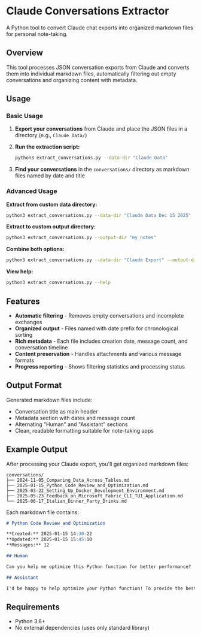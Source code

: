 # Claude Conversations Extractor

A Python tool to convert Claude chat exports into organized markdown files for personal note-taking.

## Overview

This tool processes JSON conversation exports from Claude and converts them into individual markdown files, automatically filtering out empty conversations and organizing content with metadata.

## Usage

### Basic Usage

1. **Export your conversations** from Claude and place the JSON files in a directory (e.g., `Claude Data/`)

2. **Run the extraction script:**
   ```bash
   python3 extract_conversations.py --data-dir "Claude Data"
   ```

3. **Find your conversations** in the `conversations/` directory as markdown files named by date and title

### Advanced Usage

**Extract from custom data directory:**
```bash
python3 extract_conversations.py --data-dir "Claude Data Dec 15 2025"
```

**Extract to custom output directory:**
```bash
python3 extract_conversations.py --output-dir "my_notes"
```

**Combine both options:**
```bash
python3 extract_conversations.py --data-dir "Claude Export" --output-dir "processed_conversations"
```

**View help:**
```bash
python3 extract_conversations.py --help
```

## Features

- **Automatic filtering** - Removes empty conversations and incomplete exchanges
- **Organized output** - Files named with date prefix for chronological sorting
- **Rich metadata** - Each file includes creation date, message count, and conversation timeline
- **Content preservation** - Handles attachments and various message formats
- **Progress reporting** - Shows filtering statistics and processing status

## Output Format

Generated markdown files include:
- Conversation title as main header
- Metadata section with dates and message count
- Alternating "Human" and "Assistant" sections
- Clean, readable formatting suitable for note-taking apps

## Example Output

After processing your Claude export, you'll get organized markdown files:

```
conversations/
├── 2024-11-05_Comparing_Data_Across_Tables.md
├── 2025-01-15_Python_Code_Review_and_Optimization.md
├── 2025-03-22_Setting_Up_Docker_Development_Environment.md
├── 2025-05-23_Feedback_on_Microsoft_Fabric_CLI_TUI_Application.md
└── 2025-06-17_Italian_Dinner_Party_Drinks.md
```

Each markdown file contains:
```markdown
# Python Code Review and Optimization

**Created:** 2025-01-15 14:30:22  
**Updated:** 2025-01-15 15:45:10  
**Messages:** 12

## Human

Can you help me optimize this Python function for better performance?

## Assistant

I'd be happy to help optimize your Python function! To provide the best...
```

## Requirements

- Python 3.6+
- No external dependencies (uses only standard library)